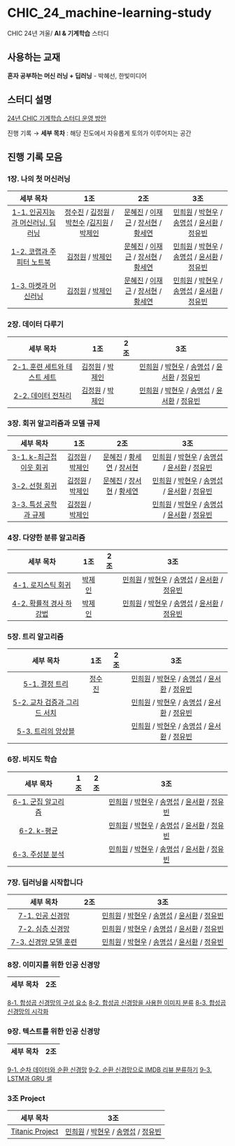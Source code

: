 # CHIC_24_machine-learning-study
CHIC 24년 겨울/ **AI & 기계학습** 스터디

## 사용하는 교재
**혼자 공부하는 머신 러닝 + 딥러닝** - 박혜선, 한빛미디어

## 스터디 설명
[24년 CHIC 기계학습 스터디 운영 방안](https://puzzling-lord-d7e.notion.site/CHIC_24_machine-learning-study-94d312901e884e10ada9c63a51ba160c)

진행 기록 → **세부 목차** : 해당 진도에서 자유롭게 토의가 이루어지는 공간

## 진행 기록 모음

### 1장. 나의 첫 머신러닝
| 세부 목차 | 1조 | 2조 | 3조
:---: | :---: | :---: | :---:
[1-1. 인공지능과 머신러닝, 딥러닝](https://github.com/kw-chi-community/CHIC_24_machine-learning-study/issues/1) | [정수진](1장/1조/1-1_인공지능과_머신러닝_딥러닝_정수진.md) / [김정원](1장/1조/1-1_인공지능과_머신러닝_딥러닝_김정원.md) / [박천수](1장/1조/1-1_인공지능과_머신러닝_딥러닝_박천수.md) /[김지원](1장/1조/1-1_인공지능과_머신러닝_딥러닝_김지원.md) / [박제인](1장/1조/1-1_인공지능과_머신러닝_딥러닝_박제인.md)| [문혜진](1장/2조/1-1_인공지능과_머신러닝_딥러닝_문혜진.md) / [이재근](1장/2조/1-1_인공지능과_머신러닝_딥러닝_이재근.md) / [장서현](1장/2조/1-1_인공지능과_머신러닝_딥러닝_장서현.md) / [황세연](1장/2조/1-1_인공지능과_머신러닝_딥러닝_황세연.md)  | [민희원](1장/3조/1장_나의_첫_머신러닝_민희원.md) / [박현우](1장/3조/1장_나의_첫_머신러닝_박현우.md) / [송명섭](1장/3조/1-1_인공지능과_머신러닝_딥러닝_송명섭.md) / [윤서환](1장/3조/1주차_1장_나의_첫_머신러닝_윤서환.md) / [정유빈](1장/3조/1주차_인공지능과_머신러닝_딥러닝_정유빈.md)
[1-2. 코랩과 주피터 노트북](https://github.com/kw-chi-community/CHIC_24_machine-learning-study/issues/2) | [김정원](1장/1조/1-2_코랩과_주피터노트북_김정원.md) / [박제인](1장/1조/1-2_코랩과_주피터노트북_박제인.md) | [문혜진](1장/2조/1-2_코랩과_주피터노트북_문혜진.md) / [이재근](1장/2조/1-2_코랩과_주피터노트북_이재근.md) / [장서현](1장/2조/1-2_코랩과_주피터노트북_장서현.md) / [황세연](1장/2조/1-2_코랩과_주피터노트북_황세연.md) | [민희원](1장/3조/1장_나의_첫_머신러닝_민희원.md) / [박현우](1장/3조/1장_나의_첫_머신러닝_박현우.md) / [송명섭](1장/3조/1-1_인공지능과_머신러닝_딥러닝_송명섭.md) / [윤서환](1장/3조/1주차_1장_나의_첫_머신러닝_윤서환.md) / [정유빈](1장/3조/1주차_인공지능과_머신러닝_딥러닝_정유빈.md)
[1-3. 마켓과 머신러닝](https://github.com/kw-chi-community/CHIC_24_machine-learning-study/issues/3) | [김정원](1장/1조/1-3_마켓과_머신러닝_김정원.md) / [박제인](1장/1조/1-3_마켓과_머신러닝_박제인.md) |  [문혜진](1장/2조/1-3_마켓과_머신러닝_문혜진.md) / [이재근](1장/2조/1-3_마켓과_머신러닝_이재근.md) / [장서현](1장/2조/1-3_마켓과_머신러닝_장서현.md) / [황세연](1장/2조/1-3_마켓과_머신러닝_황서연.md) | [민희원](1장/3조/1장_나의_첫_머신러닝_민희원.md) / [박현우](1장/3조/1장_나의_첫_머신러닝_박현우.md) / [송명섭](1장/3조/1-1_인공지능과_머신러닝_딥러닝_송명섭.md) / [윤서환](1장/3조/1주차_1장_나의_첫_머신러닝_윤서환.md) / [정유빈](1장/3조/1주차_인공지능과_머신러닝_딥러닝_정유빈.md)
### 2장. 데이터 다루기
| 세부 목차 | 1조 | 2조 | 3조
:---: | :---: | :---: | :---:
[2-1. 훈련 세트와 테스트 세트](https://github.com/kw-chi-community/CHIC_24_machine-learning-study/issues/4) | [김정원](2장/1조/2-1_훈련_세트와_테스트_세트_김정원.md) / [박제인](2장/1조/2-1_훈련_세트와_테스트_세트_박제인.md) |  | [민희원](2장/3조/2장_데이터_다루기_민희원.md) / [박현우](2장/3조/2장_데이터_다루기_박현우.md) / [송명섭](2장/3조/2장_데이터_다루기_송명섭.md) / [윤서환](2장/3조/2주차_2장_데이터_다루기_윤서환.md) / [정유빈](2장/3조/2장_데이터다루기_정유빈.md)
[2-2. 데이터 전처리](https://github.com/kw-chi-community/CHIC_24_machine-learning-study/issues/5) | [김정원](2장/1조/2-2_데이터_전처리_김정원.md) / [박제인](2장/1조/2-2_데이터_전처리_박제인.md) |  | [민희원](2장/3조/2장_데이터_다루기_민희원.md) / [박현우](2장/3조/2장_데이터_다루기_박현우.md) / [송명섭](2장/3조/2장_데이터_다루기_송명섭.md) / [윤서환](2장/3조/2주차_2장_데이터_다루기_윤서환.md) / [정유빈](2장/3조/2장_데이터다루기_정유빈.md)

### 3장. 회귀 알고리즘과 모델 규제
| 세부 목차 | 1조 | 2조 | 3조
:---: | :---: | :---: | :---:
[3-1. k-최근접 이웃 회귀](https://github.com/kw-chi-community/CHIC_24_machine-learning-study/issues/6) | [김정원](3장/1조/3-1_k-최근접_이웃_회귀_김정원.md) / [박제인](3장/1조/3-1_k-최근접_이웃_회귀_박제인.md) | [문혜진](3장/2조/3-1_k-최근접_이웃_회귀_문혜진.md) / [황세연](3장/2조/3-1_k-최근접_이웃_회귀_황세연.md) / [장서현](3장/2조/3-1_회귀_알고리즘과_모델_규제_장서현.md) | [민희원](3장/3조/3장_회귀_알고리즘과_모델_규제_민희원.md) / [박현우](3장/3조/3장_회귀_알고리즘과_모델_규제_박현우.md) / [송명섭](3장/3조/3장_회귀_알고리즘과_모델_규제_송명섭.md) / [윤서환](3장/3조/2주차_3장_회귀_알고리즘과_모델_규제_윤서환.md) / [정유빈](3장/3조/3장_회귀_알고리즘과_모델_규제_정유빈.md)
[3-2. 선형 회귀](https://github.com/kw-chi-community/CHIC_24_machine-learning-study/issues/7) | [김정원](3장/1조/3-2_선형_회귀_김정원.md) / [박제인](3장/1조/3-2_선형_회귀_박제인.md) | [문혜진](3장/2조/3-2_선형_회귀_문혜진.md) / [장서현](3장/2조/3-2_선형_회귀_장서현.md) / [황세연](3장/2조/3-2_선형_회귀_황세연.md) | [민희원](3장/3조/3장_회귀_알고리즘과_모델_규제_민희원.md) / [박현우](3장/3조/3장_회귀_알고리즘과_모델_규제_박현우.md) / [송명섭](3장/3조/3장_회귀_알고리즘과_모델_규제_송명섭.md) / [윤서환](3장/3조/3주차_3장_회귀_알고리즘과_모델_규제_윤서환.md) / [정유빈](3장/3조/3장_회귀_알고리즘과_모델_규제_정유빈.md)
[3-3. 특성 공학과 규제](https://github.com/kw-chi-community/CHIC_24_machine-learning-study/issues/8) | [김정원](3장/1조/3-3_특성_공학과_규제_김정원.md)  / [박제인](3장/1조/3-3_특성_공학과_규제_박제인.md) |  | [민희원](3장/3조/3장_회귀_알고리즘과_모델_규제_민희원.md) / [박현우](3장/3조/3장_회귀_알고리즘과_모델_규제_박현우.md) / [송명섭](3장/3조/3장_회귀_알고리즘과_모델_규제_송명섭.md) / [윤서환](3장/3조/3주차_3장_회귀_알고리즘과_모델_규제_윤서환.md) / [정유빈](3장/3조/3장_회귀_알고리즘과_모델_규제_정유빈.md)

### 4장. 다양한 분류 알고리즘
| 세부 목차 | 1조 | 2조 | 3조
:---: | :---: | :---: | :---:
[4-1. 로지스틱 회귀](https://github.com/kw-chi-community/CHIC_24_machine-learning-study/issues/9) | [박제인](4장/1조/4-1_로지스틱_회귀_박제인.md) | | [민희원](4장/3조/4장_다양한_분류_알고리즘_민희원.md) / [박현우](4장/3조/4장_다양한_분류_알고리즘_박현우.md) / [송명섭](4장/3조/4장_다양한_분류_알고리즘_송명섭.md) / [윤서환](4장/3조/4주차_4장_다양한_분류_알고리즘_윤서환.md) / [정유빈](4장/3조/4장_다양한_분류_알고리즘_정유빈.md)
[4-2. 확률적 경사 하강법](https://github.com/kw-chi-community/CHIC_24_machine-learning-study/issues/10) | [박제인](4장/1조/4-2_확률적_경사_하강법_박제인.md) | | [민희원](4장/3조/4장_다양한_분류_알고리즘_민희원.md) / [박현우](4장/3조/4장_다양한_분류_알고리즘_박현우.md) / [송명섭](4장/3조/4장_다양한_분류_알고리즘_송명섭.md) / [윤서환](4장/3조/4주차_4장_다양한_분류_알고리즘_윤서환.md) / [정유빈](4장/3조/4장_다양한_분류_알고리즘_정유빈.md)
### 5장. 트리 알고리즘
| 세부 목차 | 1조 | 2조 | 3조
:---: | :---: | :---: | :---:
[5-1. 결정 트리](https://github.com/kw-chi-community/CHIC_24_machine-learning-study/issues/11) |[정수진](5장/1조/5-1_결정트리_정수진.md) | | [민희원](5장/3조/5장_트리_알고리즘_민희원.md) / [박현우](5장/3조/5장_트리_알고리즘_박현우.md) / [송명섭](5장/3조/5장_트리_알고리즘_송명섭.md) / [윤서환](5장/3조/4주차_5장_트리_알고리즘_윤서환.md) / [정유빈](5장/3조/5장_다양한_분류_알고리즘_정유빈.md)
[5-2. 교차 검증과 그리드 서치](https://github.com/kw-chi-community/CHIC_24_machine-learning-study/issues/12) | | | [민희원](5장/3조/5장_트리_알고리즘_민희원.md) / [박현우](5장/3조/5장_트리_알고리즘_박현우.md) / [송명섭](5장/3조/5장_트리_알고리즘_송명섭.md) / [윤서환](5장/3조/5주차_5장_트리_알고리즘_윤서환.md) / [정유빈](5장/3조/5장_트리_알고리즘_정유빈.md)
[5-3. 트리의 앙상블](https://github.com/kw-chi-community/CHIC_24_machine-learning-study/issues/13) | | | [민희원](5장/3조/5장_트리_알고리즘_민희원.md) / [박현우](5장/3조/5장_트리_알고리즘_박현우.md) / [송명섭](5장/3조/5장_트리_알고리즘_송명섭.md) / [윤서환](5장/3조/5주차_5장_트리_알고리즘_윤서환.md) / [정유빈](5장/3조/5장_5장_트리_알고리즘_정유빈.md.md)


### 6장. 비지도 학습
| 세부 목차 | 1조 | 2조 | 3조
:---: | :---: | :---: | :---:
[6-1. 군집 알고리즘](https://github.com/kw-chi-community/CHIC_24_machine-learning-study/issues/14) | | | [민희원](6장/3조/6장_비지도_학습_민희원.md) / [박현우](6장/3조/6장_비지도_학습_박현우.md) / [송명섭](6장/3조/6장_비지도_학습_송명섭.md) / [윤서환](6장/3조/5주차_6장_비지도_학습_윤서환.md) / [정유빈](6장/3조/6장_비지도_학습_정유빈.md)
[6-2. k-평균](https://github.com/kw-chi-community/CHIC_24_machine-learning-study/issues/15) | | | [민희원](6장/3조/6장_비지도_학습_민희원.md) / [박현우](6장/3조/6장_비지도_학습_박현우.md) / [송명섭](6장/3조/6장_비지도_학습_송명섭.md) / [윤서환](6장/3조/5주차_6장_비지도_학습_윤서환.md) / [정유빈](6장/3조/6장_비지도_학습_정유빈.md)
[6-3. 주성분 분석](https://github.com/kw-chi-community/CHIC_24_machine-learning-study/issues/16) | | | [민희원](6장/3조/6장_비지도_학습_민희원.md) / [박현우](6장/3조/6장_비지도_학습_박현우.md) / [송명섭](6장/3조/6장_비지도_학습_송명섭.md) / [윤서환](6장/3조/5주차_6장_비지도_학습_윤서환.md) / [정유빈](6장/3조/6장_비지도_학습_정유빈.md)

### 7장. 딥러닝을 시작합니다
| 세부 목차 | 2조 | 3조
:---: | :---: | :---:
[7-1. 인공 신경망](https://github.com/kw-chi-community/CHIC_24_machine-learning-study/issues/17) | | [민희원](7장/3조/7장_딥러닝을_시작합니다_민희원.md) / [박현우](7장/3조/7장_딥러닝을_시작합니다_박현우.md) / [송명섭](7장/3조/6주차_7장_딥러닝을_시작합니다_송명섭.md) / [윤서환](7장/3조/6주차_7장_딥러닝을_시작합니다_윤서환.md) / [정유빈](7장/3조/7장_딥러닝을_시작합니다_정유빈.md)
[7-2. 심층 신경망](https://github.com/kw-chi-community/CHIC_24_machine-learning-study/issues/18) | | [민희원](7장/3조/7장_딥러닝을_시작합니다_민희원.md) / [박현우](7장/3조/7장_딥러닝을_시작합니다_박현우.md) / [송명섭](7장/3조/6주차_7장_딥러닝을_시작합니다_송명섭.md) / [윤서환](7장/3조/6주차_7장_딥러닝을_시작합니다_윤서환.md) / [정유빈](7장/3조/7장_딥러닝을_시작합니다_정유빈.md)
[7-3. 신경망 모델 훈련](https://github.com/kw-chi-community/CHIC_24_machine-learning-study/issues/19) | | [민희원](7장/3조/7장_딥러닝을_시작합니다_민희원.md) / [박현우](7장/3조/7장_딥러닝을_시작합니다_박현우.md) / [송명섭](7장/3조/6주차_7장_딥러닝을_시작합니다_송명섭.md) / [윤서환](7장/3조/6주차_7장_딥러닝을_시작합니다_윤서환.md) / [정유빈](7장/3조/7장_딥러닝을_시작합니다_정유빈.md)

### 8장. 이미지를 위한 인공 신경망
| 세부 목차 | 2조 |
:---: | :---: |
[8-1. 합성곱 신경망의 구성 요소](https://github.com/kw-chi-community/CHIC_24_machine-learning-study/issues/20)
[8-2. 합성곱 신경망을 사용한 이미지 분류](https://github.com/kw-chi-community/CHIC_24_machine-learning-study/issues/21)
[8-3. 합성곱 신경망의 시각화](https://github.com/kw-chi-community/CHIC_24_machine-learning-study/issues/22)

### 9장. 텍스트를 위한 인공 신경망
| 세부 목차 | 2조 |
:---: | :---: |
[9-1. 순차 데이터와 순환 신경망](https://github.com/kw-chi-community/CHIC_24_machine-learning-study/issues/23)
[9-2. 순환 신경망으로 IMDB 리뷰 분류하기](https://github.com/kw-chi-community/CHIC_24_machine-learning-study/issues/24)
[9-3. LSTM과 GRU 셀](https://github.com/kw-chi-community/CHIC_24_machine-learning-study/issues/25)

### 3조 Project
| 세부 목차 | 3조 |
:---: | :---: |
[Titanic Project](https://www.kaggle.com/competitions/titanic) | [민희원](ML_Project/3조/CHIC_ML_project_민희원.ipynb) / [박현우](ML_Project/3조/CHIC_ML_project_박현우.ipynb) / [송명섭](ML_Project/3조/CHIC_ML_project_송명섭.ipynb) / [정유빈](ML_Project/3조/CHIC_ML_project_정유빈.ipynb)
